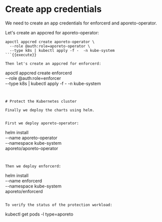 # Create app credentials

We need to create an app credentials for
enforcerd and aporeto-operator.

Let's create an appcred for aporeto-operator:

```
apoctl appcred create aporeto-operator \
  --role @auth:role=aporeto-operator \
  --type k8s | kubectl apply -f -  -n kube-system
```{{execute}}

Then let's create an appcred for enforcerd:

```
apoctl appcred create enforcerd \
  --role @auth:role=enforcer \
  --type k8s | kubectl apply -f -  -n kube-system
```{{execute}}


# Protect the Kubernetes cluster

Finally we deploy the charts using helm.


First we deploy aporeto-operator:

```
helm install \
    --name aporeto-operator \
    --namespace kube-system \
    aporeto/aporeto-operator
```{{execute}}


Then we deploy enforcerd:

```
helm install \
    --name enforcerd \
    --namespace kube-system \
    aporeto/enforcerd
```{{execute}}

To verify the status of the protection workload:

```
kubectl get pods -l type=aporeto
```execute
